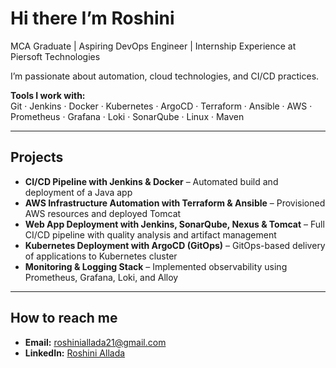 # Hi there I’m Roshini

MCA Graduate | Aspiring DevOps Engineer | Internship Experience at Piersoft Technologies  

I’m passionate about automation, cloud technologies, and CI/CD practices.  

**Tools I work with:**  
Git · Jenkins · Docker · Kubernetes · ArgoCD · Terraform · Ansible · AWS · Prometheus · Grafana · Loki · SonarQube · Linux · Maven  

---

## Projects

- **CI/CD Pipeline with Jenkins & Docker** – Automated build and deployment of a Java app  
- **AWS Infrastructure Automation with Terraform & Ansible** – Provisioned AWS resources and deployed Tomcat  
- **Web App Deployment with Jenkins, SonarQube, Nexus & Tomcat** – Full CI/CD pipeline with quality analysis and artifact management  
- **Kubernetes Deployment with ArgoCD (GitOps)** – GitOps-based delivery of applications to Kubernetes cluster  
- **Monitoring & Logging Stack** – Implemented observability using Prometheus, Grafana, Loki, and Alloy  

---

## How to reach me
- **Email:** [roshiniallada21@gmail.com](mailto:roshiniallada21@gmail.com)  
- **LinkedIn:** [Roshini Allada](https://www.linkedin.com/in/roshini-allada-a23165297)

